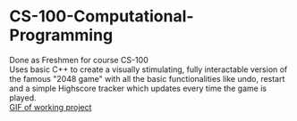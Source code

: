 # CS-100-Computational-Programming  
Done as Freshmen for course CS-100  
Uses basic C++ to create a visually stimulating, fully interactable version of the famous "2048 game" with all the basic functionalities like undo, restart and a simple Highscore tracker which updates every time the game is played.  
[GIF of working project](https://i.imgur.com/lUXK1uk.gifv)
